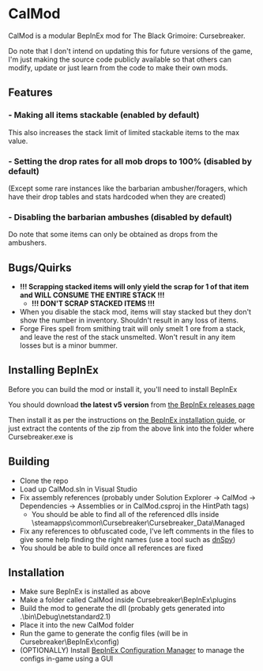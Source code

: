 # CalMod
CalMod is a modular BepInEx mod for The Black Grimoire: Cursebreaker.

Do note that I don't intend on updating this for future versions of the game, I'm just making the source code publicly available so that others can modify, update or just learn from the code to make their own mods.

## Features
### - Making all items stackable (enabled by default)
This also increases the stack limit of limited stackable items to the max value.
### - Setting the drop rates for all mob drops to 100% (disabled by default)
(Except some rare instances like the barbarian ambusher/foragers, which have their drop tables and stats hardcoded when they are created)
### - Disabling the barbarian ambushes (disabled by default)
Do note that some items can only be obtained as drops from the ambushers.

## Bugs/Quirks
- **!!! Scrapping stacked items will only yield the scrap for 1 of that item and WILL CONSUME THE ENTIRE STACK !!!**
  - **!!! DON'T SCRAP STACKED ITEMS !!!**
- When you disable the stack mod, items will stay stacked but they don't show the number in inventory. Shouldn't result in any loss of items.
- Forge Fires spell from smithing trait will only smelt 1 ore from a stack, and leave the rest of the stack unsmelted. Won't result in any item losses but is a minor bummer.


## Installing BepInEx
Before you can build the mod or install it, you'll need to install BepInEx

You should download **the latest v5 version** from [the BepInEx releases page](https://github.com/BepInEx/BepInEx/releases)

Then install it as per the instructions on [the BepInEx installation guide](https://docs.bepinex.dev/articles/user_guide/installation/index.html), or just extract the contents of the zip from the above link into the folder where Cursebreaker.exe is

## Building
- Clone the repo
- Load up CalMod.sln in Visual Studio
- Fix assembly references (probably under Solution Explorer -> CalMod -> Dependencies -> Assemblies or in CalMod.csproj in the HintPath tags)
  - You should be able to find all of the referenced dlls inside \steamapps\common\Cursebreaker\Cursebreaker_Data\Managed
- Fix any references to obfuscated code, I've left comments in the files to give some help finding the right names (use a tool such as [dnSpy](https://github.com/dnSpy/dnSpy/releases))
- You should be able to build once all references are fixed

## Installation
- Make sure BepInEx is installed as above
- Make a folder called CalMod inside Cursebreaker\BepInEx\plugins
- Build the mod to generate the dll (probably gets generated into .\bin\Debug\netstandard2.1)
- Place it into the new CalMod folder
- Run the game to generate the config files (will be in Cursebreaker\BepInEx\config)
- (OPTIONALLY) Install [BepInEx Configuration Manager](https://github.com/BepInEx/BepInEx.ConfigurationManager) to manage the configs in-game using a GUI
